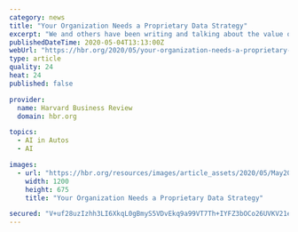 ```yaml
---
category: news
title: "Your Organization Needs a Proprietary Data Strategy"
excerpt: "We and others have been writing and talking about the value of proprietary data for many years. But we still see few organizations with strategies for how to acquire, develop, and leverage it. Most companies focus only on their internal data,"
publishedDateTime: 2020-05-04T13:13:00Z
webUrl: "https://hbr.org/2020/05/your-organization-needs-a-proprietary-data-strategy"
type: article
quality: 24
heat: 24
published: false

provider:
  name: Harvard Business Review
  domain: hbr.org

topics:
  - AI in Autos
  - AI

images:
  - url: "https://hbr.org/resources/images/article_assets/2020/05/May20_04_1197992656.jpg"
    width: 1200
    height: 675
    title: "Your Organization Needs a Proprietary Data Strategy"

secured: "V+uf28uzIzhh3LI6XkqL0gBmyS5VDvEkq9a99VT7Th+IYFZ3bOCo26UVKV21eeyPR0S78+sAtaE0ZJv++pE/Ex2Q8IHTdAlDglcLmDCXchWWczGPtT0H8MaziRLekNo172yvUXQ3Faj5HUuFMnGBLyL7jIuard7O9gyf+/WxSM+DsUgwEVBCRTIqmsTajK8PFoCODYWiE0a0yWVaoPHPP+8QtCM0pHm+k4pQKBWTAXVnhRMSTiFNmYCcTv8fOmikm8UDMKnTiW4BMOMYirkVHMJJZjJR9UhAMyNXyP0s0weeoG0rKpV7i42xobZ/sFSA;hRGzznGMDNfedWYhOIaKoA=="
---
```


